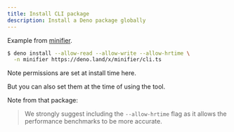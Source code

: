 ```yaml
---
title: Install CLI package
description: Install a Deno package globally
---
```



Example from [minifier](https://deno.land/x/minifier).

```sh
$ deno install --allow-read --allow-write --allow-hrtime \
  -n minifier https://deno.land/x/minifier/cli.ts
```

Note permissions are set at install time here.

But you can also set them at the time of using the tool.

Note from that package:

> We strongly suggest including the `--allow-hrtime` flag as it allows the performance benchmarks to be more accurate.
